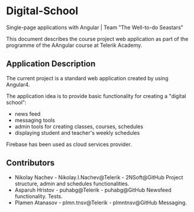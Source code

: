 # Digital-School
Single-page applications with Angular | Team "The Well-to-do Seastars"

This document describes the course project web application as part of the programme of the AAngular course at Telerik Academy.

## Application Description

The current project is a standard web application created by using Angular4.  

The application idea is to provide basic functionality for creating a "digital school":
  - news feed
  - messaging tools
  - admin tools for creating classes, courses, schedules
  - displaying student and teacher's weekly schedules
  
Firebase has been used as cloud services provider.

## Contributors
  - Nikolay Nachev - Nikolay.I.Nachev@Telerik - 2NSoft@GitHub
      Project structure, admin and schedules functionalities.
  - Asparuh Hristov - puhabg@Telerik - puhabg@GitHub
      Newsfeed functionality. Tests.
  - Plamen Atanasov - plmn.tnsv@Telerik - plmntnsv@GitHub
      Messaging.
